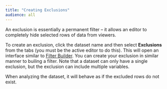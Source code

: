 ```yaml
---
title: "Creating Exclusions"
audience: all
---
```


An exclusion is essentially a permanent filter – it allows an editor to completely hide selected rows of data from viewers.

To create an exclusion, click the dataset name and then select **Exclusions** from the tabs (you must be the active editor to do this). This will open an interface similar to [Filter Builder](crunch_filtering-data.html). You can create your exclusion in similar manner to builing a filter. Note that a dataset can only have a single exclusion, but the exclusion can include multiple variables.

When analyzing the dataset, it will behave as if the excluded rows do not exist.
